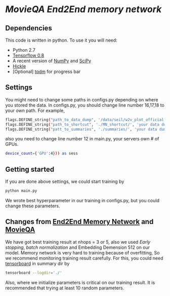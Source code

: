 # *MovieQA End2End memory network*

## Dependencies
This code is written in python. To use it you will need:
* Python 2.7
* [Tensorflow 0.8](https://www.tensorflow.org/)
* A recent version of [NumPy](http://www.numpy.org/) and [SciPy](http://www.scipy.org/)
* [Hickle](https://github.com/telegraphic/hickle)
* [Optional] [tqdm](https://pypi.python.org/pypi/tqdm) for progress bar

## Settings
You might need to change some paths in configs.py depending on where you stored the data.
In configs.py, you should change line number 16,17,18 to your own path.
For example,
```bash
flags.DEFINE_string("path_to_data_dump", '/data/seil/w2v_plot_official.hkl', 'your data dump path')
flags.DEFINE_string("path_to_shortcut", './MN_shortcut/', 'your data dump path')
flags.DEFINE_string("patt_to_summaries", './summaries/', 'your data dump path')
```
also you need to change line number 12 in main.py, your servers own # of GPUs.
```bash
device_count={'GPU':4})) as sess
```


## Getting started
If you are done above settings, we could start training by
```bash
python main.py
```
We wrote best hyperparameter in our training in configs.py,
but you could change these parameters.

## Changes from [End2End Memory Network](http://arxiv.org/abs/1503.08895) and [MovieQA](http://arxiv.org/abs/1512.02902)
We have got best training result at nhops = 3 or 5, also we used *Early stopping*, *batch normalization* and Embedding Demension 512 on our model.
Memory network is very hard to training because of overfitting, So we recommend monitoring training result carefully.
For this, you could need [tensorboard](https://www.tensorflow.org/versions/r0.9/how_tos/summaries_and_tensorboard/index.html) in summary dir by
```bash
tensorboard --logdir='./'
```
Also, where we initialize parameters is critical on our training result.
It is recommended that trying at least 10 random parameters.
